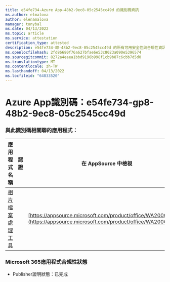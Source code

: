 ```yaml
---
title: e54fe734-Azure App-48b2-9ec8-05c2545cc49d 的識別碼資訊
ms.author: elmalova
author: elenamalova
manager: tonybal
ms.date: 04/13/2022
ms.topic: article
ms.service: attestation
certification_type: attested
description: e54fe734-即-48b2-9ec8-05c2545cc49d 的所有可用安全性與合規性資訊。
ms.openlocfilehash: 2fd86680f76a627bfae6e53c8023a090e5396574
ms.sourcegitcommit: 8272a4eaea1bbd9196b998f1cb9b87c6cbb7d5d0
ms.translationtype: MT
ms.contentlocale: zh-TW
ms.lasthandoff: 04/13/2022
ms.locfileid: "64833520"
---
```

# <a name="azure-app-id-e54fe734-bab8-48b2-9ec8-05c2545cc49d"></a>Azure App識別碼：e54fe734-gp8-48b2-9ec8-05c2545cc49d


### <a name="apps-associated-with-this-id"></a>與此識別碼相關聯的應用程式：
| **應用程式名稱** | **認證** | **在 AppSource 中檢視** |
|--------------|---------------|-----------------------|
| [相片檔案處理工具](../forward/WA200003881.md) |  | [https://appsource.microsoft.com/product/office/WA200003881](https://appsource.microsoft.com/product/office/WA200003881) |

### <a name="microsoft-365-app-compliance-status"></a>Microsoft 365應用程式合規性狀態
- Publisher證明狀態：已完成
